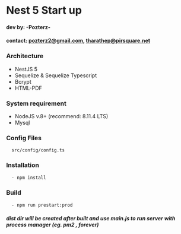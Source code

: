 # Nest 5 Start up
#### dev by: -Pozterz-
#### contact: pozterz2@gmail.com, tharathep@pirsquare.net

### Architecture
- NestJS 5
- Sequelize & Sequelize Typescript
- Bcrypt
- HTML-PDF

### System requirement
- NodeJS v.8+ (recommend: 8.11.4 LTS)
- Mysql

### Config Files
```
  src/config/config.ts
```

### Installation
```bash
  - npm install
```

### Build
```bash
  - npm run prestart:prod
```

##### dist dir will be created after built and use main.js to run server with process manager (eg. pm2 , forever)